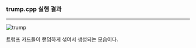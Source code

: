 ### trump.cpp 실행 결과
---
![trump](https://github.com/user-attachments/assets/c82536f2-806e-4c6c-ae04-d540e8cdd3fc)

트럼프 카드들이 랜덤하게 섞여서 생성되는 모습이다.
